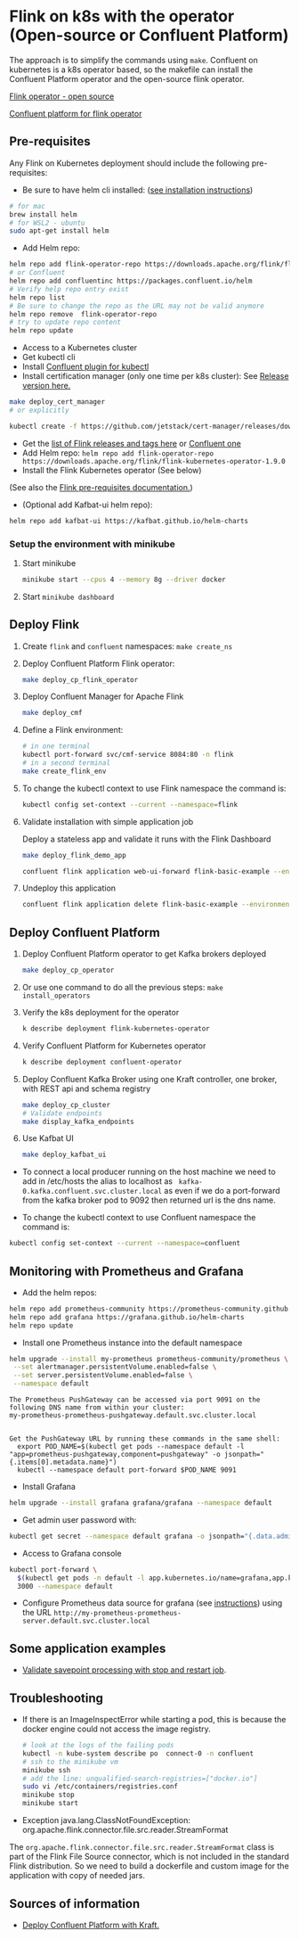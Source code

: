 # Flink on k8s with the operator (Open-source or Confluent Platform)

The approach is to simplify the commands using `make`. Confluent on kubernetes is a k8s operator based, so the makefile can install the Confluent Platform operator and the open-source flink operator.

[Flink operator - open source](https://nightlies.apache.org/flink/flink-docs-release-1.20/docs/deployment/resource-providers/standalone/kubernetes/)

[Confluent platform for flink operator](https://docs.confluent.io/platform/current/flink/get-started.html)

## Pre-requisites

Any Flink on Kubernetes deployment should include the following pre-requisites:

* Be sure to have helm cli installed: ([see installation instructions](https://helm.sh/docs/intro/install/))

```sh
# for mac
brew install helm
# for WSL2 - ubuntu
sudo apt-get install helm
```
* Add Helm repo: 

```sh
helm repo add flink-operator-repo https://downloads.apache.org/flink/flink-kubernetes-operator-1.9.0
# or Confluent
helm repo add confluentinc https://packages.confluent.io/helm
# Verify help repo entry exist
helm repo list
# Be sure to change the repo as the URL may not be valid anymore
helm repo remove  flink-operator-repo
# try to update repo content
helm repo update
```

* Access to a Kubernetes cluster
* Get kubectl cli
* Install [Confluent plugin for kubectl](https://docs.confluent.io/operator/current/co-deploy-cfk.html#co-install-plugin)
* Install certification manager (only one time per k8s cluster): See [Release version here.](https://github.com/cert-manager/cert-manager/)

```sh
make deploy_cert_manager
# or explicitly

kubectl create -f https://github.com/jetstack/cert-manager/releases/download/v1.16.2/cert-manager.yaml
```

* Get the [list of Flink releases and tags here](https://downloads.apache.org/flink/) or [Confluent one](https://docs.confluent.io/platform/current/installation/versions-interoperability.html#cp-af-compat)
* Add Helm repo: `helm repo add flink-operator-repo https://downloads.apache.org/flink/flink-kubernetes-operator-1.9.0`
* Install the Flink Kubernetes operator (See below)

(See also the [Flink pre-requisites documentation.](https://nightlies.apache.org/flink/flink-kubernetes-operator-docs-stable/docs/try-flink-kubernetes-operator/quick-start/))

* (Optional add Kafbat-ui helm repo):

```sh
helm repo add kafbat-ui https://kafbat.github.io/helm-charts
```

### Setup the environment with minikube

1. Start minikube

    ```sh
    minikube start --cpus 4 --memory 8g --driver docker
    ```

1. Start `minikube dashboard`

## Deploy Flink

1. Create `flink` and `confluent` namespaces: `make create_ns`

1. Deploy Confluent Platform Flink operator:

    ```sh
    make deploy_cp_flink_operator
    ```

1. Deploy Confluent Manager for Apache Flink

    ```sh
    make deploy_cmf
    ```

1. Define a Flink environment:

    ```sh
    # in one terminal
    kubectl port-forward svc/cmf-service 8084:80 -n flink
    # in a second terminal
    make create_flink_env
    ```

1. To change the kubectl context to use Flink namespace the command is:

    ```sh
    kubectl config set-context --current --namespace=flink
    ```

1. Validate installation with simple application job

    Deploy a stateless app and validate it runs with the Flink Dashboard

    ```sh
    make deploy_flink_demo_app

    confluent flink application web-ui-forward flink-basic-example --environment env1 --port 8090 --url http://localhost:8084
    ```

1. Undeploy this application

    ```sh
    confluent flink application delete flink-basic-example --environment env1  --url http://localhost:8084
    ```

## Deploy Confluent Platform 

1. Deploy Confluent Platform operator to get Kafka brokers deployed

    ```sh
    make deploy_cp_operator
    ```

1. Or use one command to do all the previous steps: `make install_operators`

1. Verify the k8s deployment for the operator

    ```sh
    k describe deployment flink-kubernetes-operator
    ```

1. Verify Confluent Platform for Kubernetes operator

    ```sh
    k describe deployment confluent-operator
    ```

1. Deploy Confluent Kafka Broker using one Kraft controller, one broker, with REST api and schema registry

    ```sh
    make deploy_cp_cluster
    # Validate endpoints
    make display_kafka_endpoints 
    ```

1. Use Kafbat UI

    ```sh
    make deploy_kafbat_ui
    ```

* To connect a local producer running on the host machine we need to add in /etc/hosts the alias to localhost as ` kafka-0.kafka.confluent.svc.cluster.local` as even if we do a port-forward from the kafka broker pod to 9092 then returned url is the dns name.

* To change the kubectl context  to use Confluent namespace the command is:

```sh
kubectl config set-context --current --namespace=confluent
```

## Monitoring with Prometheus and Grafana

* Add the helm repos:

```sh
helm repo add prometheus-community https://prometheus-community.github.io/helm-charts
helm repo add grafana https://grafana.github.io/helm-charts
helm repo update
```

* Install one Prometheus instance into the default namespace

```sh
helm upgrade --install my-prometheus prometheus-community/prometheus \
 --set alertmanager.persistentVolume.enabled=false \
 --set server.persistentVolume.enabled=false \
 --namespace default
```

```
The Prometheus PushGateway can be accessed via port 9091 on the following DNS name from within your cluster:
my-prometheus-prometheus-pushgateway.default.svc.cluster.local


Get the PushGateway URL by running these commands in the same shell:
  export POD_NAME=$(kubectl get pods --namespace default -l "app=prometheus-pushgateway,component=pushgateway" -o jsonpath="{.items[0].metadata.name}")
  kubectl --namespace default port-forward $POD_NAME 9091
```

* Install Grafana

```sh
helm upgrade --install grafana grafana/grafana --namespace default
```

* Get admin user password with:

```sh
kubectl get secret --namespace default grafana -o jsonpath="{.data.admin-password}" | base64 --decode ; echo
```

* Access to Grafana console

```sh
kubectl port-forward \
  $(kubectl get pods -n default -l app.kubernetes.io/name=grafana,app.kubernetes.io/instance=grafana -o name) \
  3000 --namespace default
```

* Configure Prometheus data source for grafana (see [instructions](https://prometheus.io/docs/visualization/grafana/#creating-a-prometheus-data-source)) using the URL `http://my-prometheus-prometheus-server.default.svc.cluster.local`

## Some application examples

* [Validate savepoint processing with stop and restart job](../../e2e-demos/savepoint-demo/readme.md).

## Troubleshooting

* If there is an ImageInspectError while starting a pod, this is because the docker engine could not access the image registry.

    ```sh
    # look at the logs of the failing pods
    kubectl -n kube-system describe po  connect-0 -n confluent
    # ssh to the minikube vm
    minikube ssh
    # add the line: unqualified-search-registries=["docker.io"]
    sudo vi /etc/containers/registries.conf
    minikube stop
    minikube start
    ```

* Exception java.lang.ClassNotFoundException: org.apache.flink.connector.file.src.reader.StreamFormat

The `org.apache.flink.connector.file.src.reader.StreamFormat` class is part of the Flink File Source connector, which is not included in the standard Flink distribution. So we need to build a dockerfile and custom image for the application with copy of needed jars.


## Sources of information

* [Deploy Confluent Platform with Kraft.](https://github.com/confluentinc/confluent-kubernetes-examples/tree/master/quickstart-deploy)
